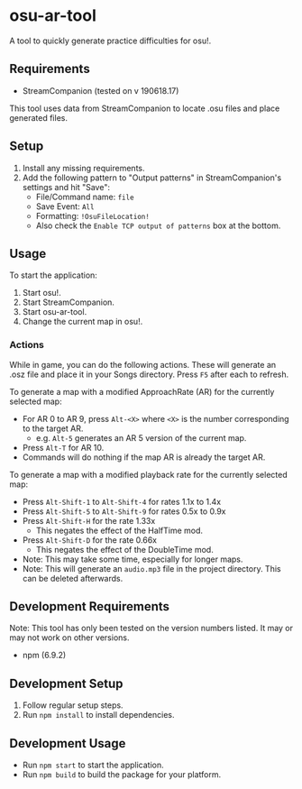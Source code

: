 # osu-ar-tool

A tool to quickly generate practice difficulties for osu!.

## Requirements

- StreamCompanion (tested on v 190618.17)

This tool uses data from StreamCompanion to locate .osu files and place generated files.

## Setup

1. Install any missing requirements.
2. Add the following pattern to "Output patterns" in StreamCompanion's settings and hit "Save":
    - File/Command name: `file`
    - Save Event: `All`
    - Formatting: `!OsuFileLocation!`
    - Also check the `Enable TCP output of patterns` box at the bottom.

## Usage

To start the application:

1. Start osu!.
2. Start StreamCompanion.
3. Start osu-ar-tool.
4. Change the current map in osu!.

### Actions

While in game, you can do the following actions. These will generate an .osz file and place it in your Songs directory. Press `F5` after each to refresh.

To generate a map with a modified ApproachRate (AR) for the currently selected map:

* For AR 0 to AR 9, press `Alt-<X>` where `<X>` is the number corresponding to the target AR.
    * e.g. `Alt-5` generates an AR 5 version of the current map.
* Press `Alt-T` for AR 10.
* Commands will do nothing if the map AR is already the target AR.

To generate a map with a modified playback rate for the currently selected map:

* Press `Alt-Shift-1` to `Alt-Shift-4` for rates 1.1x to 1.4x
* Press `Alt-Shift-5` to `Alt-Shift-9` for rates 0.5x to 0.9x
* Press `Alt-Shift-H` for the rate 1.33x
    * This negates the effect of the HalfTime mod.
* Press `Alt-Shift-D` for the rate 0.66x
    * This negates the effect of the DoubleTime mod.
* Note: This may take some time, especially for longer maps.
* Note: This will generate an `audio.mp3` file in the project directory. This can be deleted afterwards.


## Development Requirements

Note: This tool has only been tested on the version numbers listed. It may or may not work on other versions.

- npm (6.9.2)

## Development Setup

1. Follow regular setup steps.
2. Run `npm install` to install dependencies.

## Development Usage

- Run `npm start` to start the application.
- Run `npm build` to build the package for your platform.

